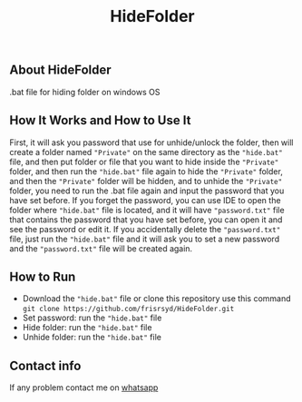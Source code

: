 <br>
<h1 align="center">HideFolder</h1>
<br>

## About HideFolder

<p>.bat file for hiding folder on windows OS</p>

## How It Works and How to Use It

First, it will ask you password that use for unhide/unlock the folder, then will create a folder named `"Private"` on the same directory as the `"hide.bat"` file, and then put folder or file that you want to hide inside the `"Private"` folder, and then run the `"hide.bat"` file again to hide the `"Private"` folder, and then the `"Private"` folder will be hidden, and to unhide the `"Private"` folder, you need to run the .bat file again and input the password that you have set before. If you forget the password, you can use IDE to open the folder where `"hide.bat"` file is located, and it will have `"password.txt"` file that contains the password that you have set before, you can open it and see the password or edit it. If you accidentally delete the `"password.txt"` file, just run the `"hide.bat"` file and it will ask you to set a new password and the `"password.txt"` file will be created again.

## How to Run
- Download the `"hide.bat"` file or clone this repository use this command `git clone https://github.com/frisrsyd/HideFolder.git`
- Set password: run the `"hide.bat"` file
- Hide folder: run the `"hide.bat"` file
- Unhide folder: run the `"hide.bat"` file

## Contact info

If any problem contact me on <a target="_blank" href="https://api.whatsapp.com/send?phone=6285261297134">whatsapp</a>
